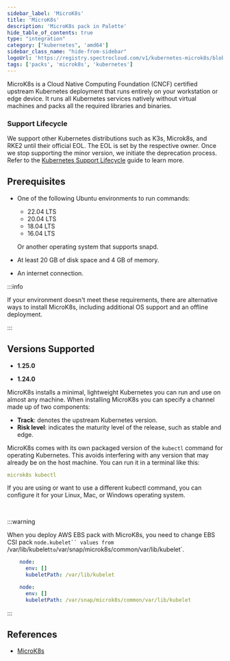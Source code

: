 ```yaml
---
sidebar_label: 'MicroK8s'
title: 'MicroK8s'
description: 'MicroK8s pack in Palette'
hide_table_of_contents: true
type: "integration"
category: ["kubernetes", 'amd64']
sidebar_class_name: "hide-from-sidebar"
logoUrl: 'https://registry.spectrocloud.com/v1/kubernetes-microk8s/blobs/sha256:b971b64f62e2e67b0a166316f96e6f4211aacea6e28459bb89275e8882ade985?type=image/png'
tags: ['packs', 'microk8s', 'kubernetes']
---
```


MicroK8s is a Cloud Native Computing Foundation (CNCF) certified upstream Kubernetes deployment that runs entirely on your workstation or edge device. It runs all Kubernetes services natively without virtual machines and packs all the required libraries and binaries.

### Support Lifecycle

We support other Kubernetes distributions such as K3s, Microk8s, and RKE2 until their official EOL. The EOL is set by the respective owner. Once we stop supporting the minor version, we initiate the deprecation process. Refer to the [Kubernetes Support Lifecycle](kubernetes-support.md#palette-extended-kubernetes-support) guide to learn more.

## Prerequisites

- One of the following Ubuntu environments to run commands:
    - 22.04 LTS
    - 20.04 LTS
    - 18.04 LTS
    - 16.04 LTS

    Or another operating system that supports snapd.


- At least 20 GB of disk space and 4 GB of memory.
- An internet connection.

:::info

If your environment doesn't meet these requirements, there are alternative ways to install MicroK8s, including additional OS support and an offline deployment.

:::


## Versions Supported

<Tabs queryString="versions">

<TabItem label="1.25.x" value="1.25.x">

* **1.25.0**

</TabItem>

<TabItem label="1.24.x" value="1.24.x">

* **1.24.0**

</TabItem>
</Tabs>

MicroK8s installs a minimal, lightweight Kubernetes you can run and use on almost any machine. When installing MicroK8s you can specify a channel made up of two components:

- **Track**: denotes the upstream Kubernetes version.
- **Risk level**: indicates the maturity level of the release, such as stable and edge.

MicroK8s comes with its own packaged version of the ``kubectl`` command for operating Kubernetes. This avoids interfering with any version that may already be on the host machine. You can run it in a terminal like this:
<br />

``` yaml
microk8s kubectl
```

If you are using or want to use a different kubectl command, you can configure it for your Linux, Mac, or Windows operating system.

<br />



:::warning

When you deploy AWS EBS pack with MicroK8s, you need to change EBS CSI pack `node.kubelet`` values from `/var/lib/kubelet` to `/var/snap/microk8s/common/var/lib/kubelet`.

```yaml
    node:
      env: []
      kubeletPath: /var/lib/kubelet
```

```yaml
    node:
      env: []
      kubeletPath: /var/snap/microk8s/common/var/lib/kubelet
```
:::

## References

- [MicroK8s ](https://microk8s.io/docs)
